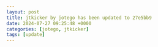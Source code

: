 ```yaml
---
layout: post
title: jtkicker by jotego has been updated to 27e5bb9
date: 2024-07-27 09:25:48 +0000
categories: [jotego, jtkicker]
tags: [update]
---
```


